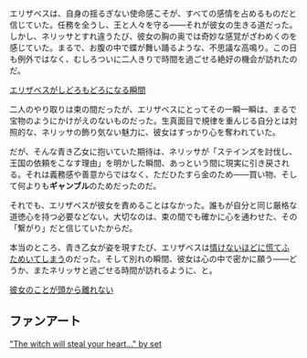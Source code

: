 <!-- title: 美しき乙女 -->
<!-- relationship: Romantic -->

エリザベスは、自身の揺るぎない使命感こそが、すべての感情を占めるものだと信じていた。任務を全うし、王と人々を守る――それが彼女の生きる道だった。しかし、ネリッサとすれ違うたび、彼女の胸の奥では奇妙な感覚がざわめくのを感じていた。まるで、お腹の中で蝶が舞い踊るような、不思議な高鳴り。この日も例外ではなく、むしろついに二人きりで時間を過ごせる絶好の機会が訪れたのだ。

[エリザベスがしどろもどろになる瞬間](#embed:https://www.youtube.com/live/oVguNTPnDww?t=820)

二人のやり取りは束の間だったが、エリザベスにとってその一瞬一瞬は、まるで宝物のようにかけがえのないものだった。生真面目で規律を重んじる自分とは対照的な、ネリッサの飾り気ない魅力に、彼女はすっかり心を奪われていた。

だが、そんな青き乙女に抱いていた期待は、ネリッサが「ステインズを討伐し、王国の依頼をこなす理由」を明かした瞬間、あっという間に現実に引き戻される。それは義務感や善意からではなく、ただひたすら金のため――買い物、そして何よりも**ギャンブル**のためだったのだ。

それでも、エリザベスが彼女を責めることはなかった。誰もが自分と同じ厳格な道徳心を持つ必要などない。大切なのは、束の間でも確かに心を通わせた、その「繋がり」だと信じていたからだ。

本当のところ、青き乙女が姿を現すたび、エリザベスは[情けないほどに慌てふためいてしまう](https://www.youtube.com/live/oVguNTPnDww?feature=shared&t=2740)のだった。そして別れの瞬間、彼女は心の中で密かに願う――どうか、またネリッサと過ごせる時間が訪れるように、と。

[彼女のことが頭から離れない](#embed:https://www.youtube.com/live/oVguNTPnDww?feature=shared&t=2185)

## ファンアート

["The witch will steal your heart..." by set](https://x.com/_se_t_/status/1832701352004456557)